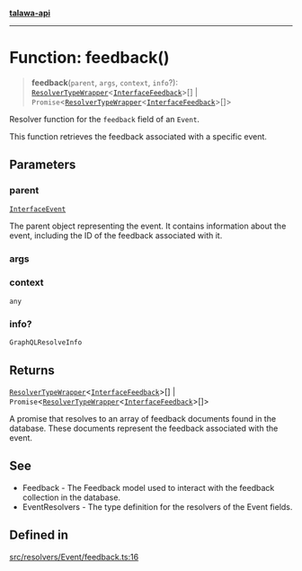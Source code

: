 [**talawa-api**](../../../../README.md)

***

# Function: feedback()

> **feedback**(`parent`, `args`, `context`, `info`?): [`ResolverTypeWrapper`](../../../../types/generatedGraphQLTypes/type-aliases/ResolverTypeWrapper.md)\<[`InterfaceFeedback`](../../../../models/Feedback/interfaces/InterfaceFeedback.md)\>[] \| `Promise`\<[`ResolverTypeWrapper`](../../../../types/generatedGraphQLTypes/type-aliases/ResolverTypeWrapper.md)\<[`InterfaceFeedback`](../../../../models/Feedback/interfaces/InterfaceFeedback.md)\>[]\>

Resolver function for the `feedback` field of an `Event`.

This function retrieves the feedback associated with a specific event.

## Parameters

### parent

[`InterfaceEvent`](../../../../models/Event/interfaces/InterfaceEvent.md)

The parent object representing the event. It contains information about the event, including the ID of the feedback associated with it.

### args

### context

`any`

### info?

`GraphQLResolveInfo`

## Returns

[`ResolverTypeWrapper`](../../../../types/generatedGraphQLTypes/type-aliases/ResolverTypeWrapper.md)\<[`InterfaceFeedback`](../../../../models/Feedback/interfaces/InterfaceFeedback.md)\>[] \| `Promise`\<[`ResolverTypeWrapper`](../../../../types/generatedGraphQLTypes/type-aliases/ResolverTypeWrapper.md)\<[`InterfaceFeedback`](../../../../models/Feedback/interfaces/InterfaceFeedback.md)\>[]\>

A promise that resolves to an array of feedback documents found in the database. These documents represent the feedback associated with the event.

## See

 - Feedback - The Feedback model used to interact with the feedback collection in the database.
 - EventResolvers - The type definition for the resolvers of the Event fields.

## Defined in

[src/resolvers/Event/feedback.ts:16](https://github.com/Suyash878/talawa-api/blob/f376d03c37e9acd046e7cc983947432c95f74442/src/resolvers/Event/feedback.ts#L16)
